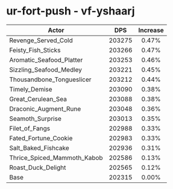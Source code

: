 # ur-fort-push - vf-yshaarj
| Actor | DPS | Increase |
|---|:---:|:---:|
|Revenge_Served_Cold|203275|0.47%|
|Feisty_Fish_Sticks|203266|0.47%|
|Aromatic_Seafood_Platter|203253|0.46%|
|Sizzling_Seafood_Medley|203221|0.45%|
|Thousandbone_Tongueslicer|203212|0.44%|
|Timely_Demise|203090|0.38%|
|Great_Cerulean_Sea|203088|0.38%|
|Draconic_Augment_Rune|203048|0.36%|
|Seamoth_Surprise|203013|0.35%|
|Filet_of_Fangs|202988|0.33%|
|Fated_Fortune_Cookie|202983|0.33%|
|Salt_Baked_Fishcake|202936|0.31%|
|Thrice_Spiced_Mammoth_Kabob|202586|0.13%|
|Roast_Duck_Delight|202565|0.12%|
|Base|202315|0.00%|
